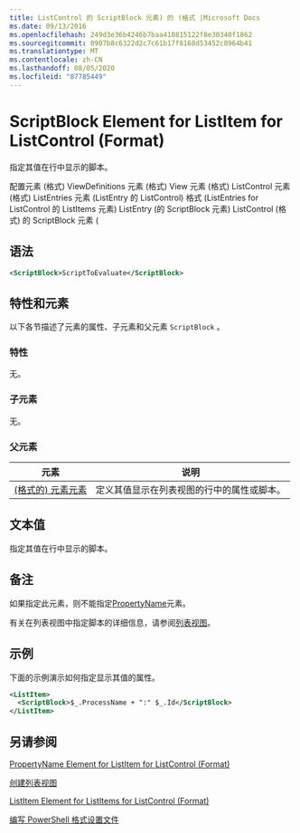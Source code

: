```yaml
---
title: ListControl 的 ScriptBlock 元素) 的 (格式 |Microsoft Docs
ms.date: 09/13/2016
ms.openlocfilehash: 249d3e36b4246b7baa410815122f8e30340f1862
ms.sourcegitcommit: 0907b8c6322d2c7c61b17f8168d53452c8964b41
ms.translationtype: MT
ms.contentlocale: zh-CN
ms.lasthandoff: 08/05/2020
ms.locfileid: "87785449"
---
```

# <a name="scriptblock-element-for-listitem-for-listcontrol-format"></a>ScriptBlock Element for ListItem for ListControl (Format)

指定其值在行中显示的脚本。

配置元素 (格式) ViewDefinitions 元素 (格式) View 元素 (格式) ListControl 元素 (格式) ListEntries 元素 (ListEntry 的 ListControl) 格式 (ListEntries for ListControl 的 ListItems 元素) ListEntry (的 ScriptBlock 元素) ListControl (格式) 的 ScriptBlock 元素 (

## <a name="syntax"></a>语法

```xml
<ScriptBlock>ScriptToEvaluate</ScriptBlock>
```

## <a name="attributes-and-elements"></a>特性和元素

以下各节描述了元素的属性、子元素和父元素 `ScriptBlock` 。

### <a name="attributes"></a>特性

无。

### <a name="child-elements"></a>子元素

无。

### <a name="parent-elements"></a>父元素

|元素|说明|
|-------------|-----------------|
|[ (格式的) 元素元素](./listitem-element-for-listitems-for-listcontrol-format.md)|定义其值显示在列表视图的行中的属性或脚本。|

## <a name="text-value"></a>文本值

指定其值在行中显示的脚本。

## <a name="remarks"></a>备注

如果指定此元素，则不能指定[PropertyName](./propertyname-element-for-listitem-for-listcontrol-format.md)元素。

有关在列表视图中指定脚本的详细信息，请参阅[列表视图](./creating-a-list-view.md)。

## <a name="example"></a>示例

下面的示例演示如何指定显示其值的属性。

```xml
<ListItem>
  <ScriptBlock>$_.ProcessName + ":" $_.Id</ScriptBlock>
</ListItem>

```

## <a name="see-also"></a>另请参阅

[PropertyName Element for ListItem for ListControl (Format)](./propertyname-element-for-listitem-for-listcontrol-format.md)

[创建列表视图](./creating-a-list-view.md)

[ListItem Element for ListItems for ListControl (Format)](./listitem-element-for-listitems-for-listcontrol-format.md)

[编写 PowerShell 格式设置文件](./writing-a-powershell-formatting-file.md)
